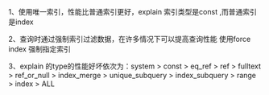 1、使用唯一索引，性能比普通索引更好，explain 索引类型是const ,而普通索引是index

2、查询时通过强制索引过滤数据，在许多情况下可以提高查询性能 使用force index 强制指定索引

3、explain 的type的性能好坏依次为：system > const > eq_ref > ref > fulltext > ref_or_null > index_merge > unique_subquery > index_subquery > range > index > ALL